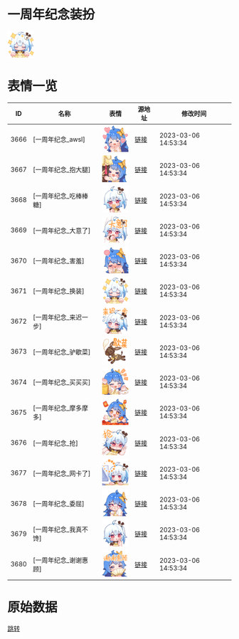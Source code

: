 # 一周年纪念装扮

<img src="./cover.png" height="60" alt="cover" />

# 表情一览

|ID|名称|表情|源地址|修改时间|
|----|----|----|----|----|
|3666|[一周年纪念_awsl]|<img src="./pic/003666_%5B一周年纪念_awsl%5D.png" height="60" alt="awsl"/>|[链接](https://i0.hdslb.com/bfs/emote/9f37f3d1a67abe305fb3d5eec325e793f9e671c2.png)|2023-03-06 14:53:34|
|3667|[一周年纪念_抱大腿]|<img src="./pic/003667_%5B一周年纪念_抱大腿%5D.png" height="60" alt="抱大腿"/>|[链接](https://i0.hdslb.com/bfs/emote/0800070155b5dabc3097793c0e086420057a7e2f.png)|2023-03-06 14:53:34|
|3668|[一周年纪念_吃棒棒糖]|<img src="./pic/003668_%5B一周年纪念_吃棒棒糖%5D.png" height="60" alt="吃棒棒糖"/>|[链接](https://i0.hdslb.com/bfs/emote/c2dfa4e6ae19e0a4a13f10011a26dcc114c1da18.png)|2023-03-06 14:53:34|
|3669|[一周年纪念_大意了]|<img src="./pic/003669_%5B一周年纪念_大意了%5D.png" height="60" alt="大意了"/>|[链接](https://i0.hdslb.com/bfs/emote/6055ecb07a6d6cf63db08b8d7698f6f317d8f8c4.png)|2023-03-06 14:53:34|
|3670|[一周年纪念_害羞]|<img src="./pic/003670_%5B一周年纪念_害羞%5D.png" height="60" alt="害羞"/>|[链接](https://i0.hdslb.com/bfs/emote/24d49eeb3b16f4f480c490f480b185d0259c0699.png)|2023-03-06 14:53:34|
|3671|[一周年纪念_换装]|<img src="./pic/003671_%5B一周年纪念_换装%5D.png" height="60" alt="换装"/>|[链接](https://i0.hdslb.com/bfs/emote/4db8f0864d671fb20cc652554ebf75b0e62f4e90.png)|2023-03-06 14:53:34|
|3672|[一周年纪念_来迟一步]|<img src="./pic/003672_%5B一周年纪念_来迟一步%5D.png" height="60" alt="来迟一步"/>|[链接](https://i0.hdslb.com/bfs/emote/f8614173695a5d2388e326cd28b91ccb4b7648be.png)|2023-03-06 14:53:34|
|3673|[一周年纪念_驴歇菜]|<img src="./pic/003673_%5B一周年纪念_驴歇菜%5D.png" height="60" alt="驴歇菜"/>|[链接](https://i0.hdslb.com/bfs/emote/e86b675fd63aeadb7dbc92cc7eb75a69c93e28ba.png)|2023-03-06 14:53:34|
|3674|[一周年纪念_买买买]|<img src="./pic/003674_%5B一周年纪念_买买买%5D.png" height="60" alt="买买买"/>|[链接](https://i0.hdslb.com/bfs/emote/1988a85cda6a8d41bb4827ccac5affc8c4c47b1b.png)|2023-03-06 14:53:34|
|3675|[一周年纪念_摩多摩多]|<img src="./pic/003675_%5B一周年纪念_摩多摩多%5D.png" height="60" alt="摩多摩多"/>|[链接](https://i0.hdslb.com/bfs/emote/d7349954a23caf00cc053bcdbbb07698709f3573.png)|2023-03-06 14:53:34|
|3676|[一周年纪念_抢]|<img src="./pic/003676_%5B一周年纪念_抢%5D.png" height="60" alt="抢"/>|[链接](https://i0.hdslb.com/bfs/emote/21d9d4c0996bca87c9f9cea371d9700f37ab6a55.png)|2023-03-06 14:53:34|
|3677|[一周年纪念_网卡了]|<img src="./pic/003677_%5B一周年纪念_网卡了%5D.png" height="60" alt="网卡了"/>|[链接](https://i0.hdslb.com/bfs/emote/6994cfeccb159f4eb034ad67b327fbcbe6c503cb.png)|2023-03-06 14:53:34|
|3678|[一周年纪念_委屈]|<img src="./pic/003678_%5B一周年纪念_委屈%5D.png" height="60" alt="委屈"/>|[链接](https://i0.hdslb.com/bfs/emote/cbc017651f6254572f3232e206fdfe9509b92705.png)|2023-03-06 14:53:34|
|3679|[一周年纪念_我真不馋]|<img src="./pic/003679_%5B一周年纪念_我真不馋%5D.png" height="60" alt="我真不馋"/>|[链接](https://i0.hdslb.com/bfs/emote/80b2b224277b8751f56d6d3d740a26d0e0cf12b2.png)|2023-03-06 14:53:34|
|3680|[一周年纪念_谢谢惠顾]|<img src="./pic/003680_%5B一周年纪念_谢谢惠顾%5D.png" height="60" alt="谢谢惠顾"/>|[链接](https://i0.hdslb.com/bfs/emote/75c17277ab784ef486eb1a291384ad75d87a3b4e.png)|2023-03-06 14:53:34|

# 原始数据

[跳转](./raw.json)

